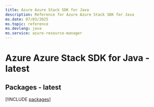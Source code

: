```yaml
---
title: Azure Azure Stack SDK for Java
description: Reference for Azure Azure Stack SDK for Java
ms.date: 07/03/2025
ms.topic: reference
ms.devlang: java
ms.service: azure-resource-manager
---
```

# Azure Azure Stack SDK for Java - latest
## Packages - latest
[!INCLUDE [packages](azure-stack-index.md)]